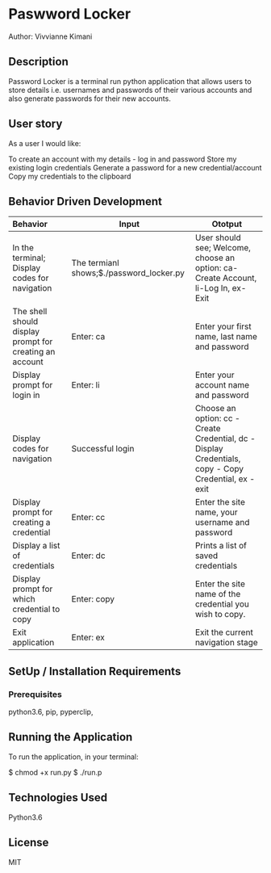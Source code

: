 # Paswword Locker
Author: Vivvianne Kimani

## Description
Password Locker is a terminal run python application that allows users to store details i.e. usernames and passwords of their various accounts and also generate passwords for their new accounts.

## User story
As a user I would like:

To create an account with my details - log in and password
Store my existing login credentials
Generate a password for a new credential/account
Copy my credentials to the clipboard

## Behavior Driven Development
| Behavior | Input | Ototput |
|:---------|-------|---------|
|In the terminal; Display codes for navigation| The termianl shows;$./password_locker.py| User should see; Welcome, choose an option: ca-Create Account, li-Log In, ex-Exit |
|The shell should display prompt for creating an account | Enter: ca | Enter your first name, last name and password |
| Display prompt for login in | Enter: li | Enter your account name and password |
| Display codes for navigation | Successful login | Choose an option: cc - Create Credential, dc - Display Credentials, copy - Copy Credential, ex - exit|
| Display prompt for creating a credential | Enter: cc | Enter the site name, your username and password |
| Display a list of credentials | Enter: dc |Prints a list of saved credentials |
| Display prompt for which credential to copy | Enter: copy | Enter the site name of the credential you wish to copy.|
| Exit application | Enter: ex | Exit the current navigation stage|


## SetUp / Installation Requirements

### Prerequisites

python3.6, 
pip, 
pyperclip, 

## Running the Application
To run the application, in your terminal:

  $ chmod +x run.py
  $ ./run.p

## Technologies Used
Python3.6

## License
MIT